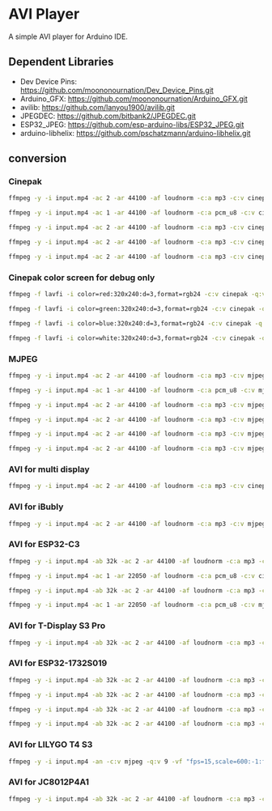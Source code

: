 # AVI Player

A simple AVI player for Arduino IDE.

## Dependent Libraries

- Dev Device Pins: <https://github.com/moononournation/Dev_Device_Pins.git>
- Arduino_GFX: <https://github.com/moononournation/Arduino_GFX.git>
- avilib: <https://github.com/lanyou1900/avilib.git>
- JPEGDEC: <https://github.com/bitbank2/JPEGDEC.git>
- ESP32_JPEG: <https://github.com/esp-arduino-libs/ESP32_JPEG.git>
- arduino-libhelix: <https://github.com/pschatzmann/arduino-libhelix.git>

## conversion

### Cinepak

```sh
ffmpeg -y -i input.mp4 -ac 2 -ar 44100 -af loudnorm -c:a mp3 -c:v cinepak -q:v 10 -vf "fps=30,scale=-1:240:flags=lanczos,crop=320:240:(in_w-320)/2:0" AviMp3Cinepak240p30fps.avi

ffmpeg -y -i input.mp4 -ac 1 -ar 44100 -af loudnorm -c:a pcm_u8 -c:v cinepak -q:v 10 -vf "fps=30,scale=-1:240:flags=lanczos,crop=320:240:(in_w-320)/2:0" AviPcmu8Cinepak240p30fps.avi

ffmpeg -y -i input.mp4 -ac 2 -ar 44100 -af loudnorm -c:a mp3 -c:v cinepak -q:v 10 -vf "fps=30,scale=-1:272:flags=lanczos,crop=480:272:(in_w-480)/2:0" AviMp3Cinepak272p30fps.avi

ffmpeg -y -i input.mp4 -ac 2 -ar 44100 -af loudnorm -c:a mp3 -c:v cinepak -q:v 100 -vf "fps=30,scale=-1:600:flags=lanczos,crop=1024:600:(in_w-1024)/2:0" AviMp3Cinepak1024x600.avi

ffmpeg -y -i input.mp4 -ac 2 -ar 44100 -af loudnorm -c:a mp3 -c:v cinepak -q:v 10 -vf "scale=-1:360:flags=lanczos,crop=360:360:(in_w-360)/2:0" AviMp3Cinepak360sq.avi
```

### Cinepak color screen for debug only

```sh
ffmpeg -f lavfi -i color=red:320x240:d=3,format=rgb24 -c:v cinepak -q:v 10 -vf "fps=15" red.avi

ffmpeg -f lavfi -i color=green:320x240:d=3,format=rgb24 -c:v cinepak -q:v 10 -vf "fps=15" green.avi

ffmpeg -f lavfi -i color=blue:320x240:d=3,format=rgb24 -c:v cinepak -q:v 10 -vf "fps=15" blue.avi

ffmpeg -f lavfi -i color=white:320x240:d=3,format=rgb24 -c:v cinepak -q:v 10 -vf "fps=15" white.avi
```

### MJPEG

```sh
ffmpeg -y -i input.mp4 -ac 2 -ar 44100 -af loudnorm -c:a mp3 -c:v mjpeg -q:v 7 -vf "fps=15,scale=-1:240:flags=lanczos,crop=320:240:(in_w-320)/2:0" AviMp3Mjpeg240p15fps.avi

ffmpeg -y -i input.mp4 -ac 1 -ar 44100 -af loudnorm -c:a pcm_u8 -c:v mjpeg -q:v 7 -vf "fps=15,scale=-1:240:flags=lanczos,crop=320:240:(in_w-320)/2:0" AviPcmu8Mjpeg240p15fps.avi

ffmpeg -y -i input.mp4 -ac 2 -ar 44100 -af loudnorm -c:a mp3 -c:v mjpeg -q:v 7 -vf "fps=15,scale=-1:272:flags=lanczos,crop=480:272:(in_w-480)/2:0" AviMp3Mjpeg272p15fps.avi

ffmpeg -y -i input.mp4 -ac 2 -ar 44100 -af loudnorm -c:a mp3 -c:v mjpeg -q:v 7 -vf "fps=30,scale=-1:600:flags=lanczos,crop=1024:592:(in_w-1024)/2:0" AviMp3Mjpeg1024x592.avi

ffmpeg -y -i input.mp4 -ac 2 -ar 44100 -af loudnorm -c:a mp3 -c:v mjpeg -q:v 7 -vf "scale=-1:360:flags=lanczos,crop=360:360:(in_w-360)/2:0" AviMp3Mjpeg360sq.avi

ffmpeg -y -i input.mp4 -ac 2 -ar 44100 -af loudnorm -c:a mp3 -c:v mjpeg -q:v 7 -vf "fps=12,scale=-1:320:flags=lanczos,crop=480:320:(in_w-480)/2:0" AviMp3Mjpeg480x320.avi
```

### AVI for multi display

```sh
ffmpeg -y -i input.mp4 -ac 2 -ar 44100 -af loudnorm -c:a mp3 -c:v cinepak -q:v 20 -vf "fps=10,scale=800:-1:flags=lanczos,crop=800:400:0:(in_h-400)/2" AviMp3Cinepak400p10fps.avi
```

### AVI for iBubly

```sh
ffmpeg -y -i input.mp4 -ac 2 -ar 44100 -af loudnorm -c:a mp3 -c:v mjpeg -q:v 7 -vf "fps=15,scale=-1:240:flags=lanczos,crop=288:240:(in_w-288)/2:0" AviMp3Mjpeg288x240.avi
```

### AVI for ESP32-C3

```sh
ffmpeg -y -i input.mp4 -ab 32k -ac 2 -ar 44100 -af loudnorm -c:a mp3 -c:v cinepak -q:v 20 -vf "fps=12,scale=-1:240:flags=lanczos,crop=288:240:(in_w-288)/2:0" AviMp3Cinepak288x240.avi

ffmpeg -y -i input.mp4 -ac 1 -ar 22050 -af loudnorm -c:a pcm_u8 -c:v cinepak -q:v 20 -vf "fps=15,scale=-1:240:flags=lanczos,crop=288:240:(in_w-288)/2:0" AviPcmu8Cinepak288x240.avi

ffmpeg -y -i input.mp4 -ab 32k -ac 2 -ar 44100 -af loudnorm -c:a mp3 -c:v mjpeg -q:v 9 -vf "fps=10,scale=-1:240:flags=lanczos,crop=288:240:(in_w-288)/2:0" AviMp3Mjpeg288x240.avi

ffmpeg -y -i input.mp4 -ac 1 -ar 22050 -af loudnorm -c:a pcm_u8 -c:v mjpeg -q:v 9 -vf "fps=12,scale=-1:240:flags=lanczos,crop=288:240:(in_w-288)/2:0" AviPcmu8Mjpeg288x240.avi
```

### AVI for T-Display S3 Pro

```sh
ffmpeg -y -i input.mp4 -ab 32k -ac 2 -ar 44100 -af loudnorm -c:a mp3 -c:v mjpeg -q:v 9 -vf "fps=15,scale=480:-1:flags=lanczos,crop=480:220:0:(in_h-220)/2" AviMp3Mjpeg480x220.avi
```

### AVI for ESP32-1732S019

```sh
ffmpeg -y -i input.mp4 -ab 32k -ac 2 -ar 44100 -af loudnorm -c:a mp3 -c:v mjpeg -q:v 9 -vf "fps=15,scale=320:-1:flags=lanczos,crop=320:170:0:(in_h-172)/2" AviMp3Mjpeg320x170.avi

ffmpeg -y -i input.mp4 -ab 32k -ac 2 -ar 44100 -af loudnorm -c:a mp3 -c:v mjpeg -q:v 9 -vf "fps=15,scale=320:-1:flags=lanczos,crop=320:172:0:(in_h-172)/2" AviMp3Mjpeg320x172.avi

ffmpeg -y -i input.mp4 -ab 32k -ac 2 -ar 44100 -af loudnorm -c:a mp3 -c:v mjpeg -q:v 9 -vf "fps=15,scale=-1:320:flags=lanczos,crop=170:320:(in_w-170)/2:0" AviMp3Mjpeg170x320.avi

ffmpeg -y -i input.mp4 -ab 32k -ac 2 -ar 44100 -af loudnorm -c:a mp3 -c:v mjpeg -q:v 9 -vf "fps=15,scale=-1:320:flags=lanczos,crop=172:320:(in_w-172)/2:0" AviMp3Mjpeg172x320.avi
```

### AVI for LILYGO T4 S3

```sh
ffmpeg -y -i input.mp4 -an -c:v mjpeg -q:v 9 -vf "fps=15,scale=600:-1:flags=lanczos,transpose=1" AviMp3Mjpeg338x600.avi
```

### AVI for JC8012P4A1

```sh
ffmpeg -y -i input.mp4 -ab 32k -ac 2 -ar 44100 -af loudnorm -c:a mp3 -c:v mjpeg -q:v 11 -vf "fps=30,scale=-1:800:flags=lanczos,crop=1280:800:(in_w-1280)/2:0,transpose=1" AviMp3Mjpeg800x1280.avi
```
